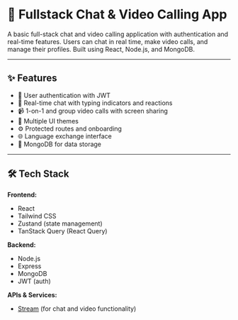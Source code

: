 # 💬 Fullstack Chat & Video Calling App

A basic full-stack chat and video calling application with authentication and real-time features. Users can chat in real time, make video calls, and manage their profiles. Built using React, Node.js, and MongoDB.

---

## ✨ Features

- 🔐 User authentication with JWT
- 💬 Real-time chat with typing indicators and reactions
- 📹 1-on-1 and group video calls with screen sharing
- 🎨 Multiple UI themes
- ⚙️ Protected routes and onboarding
- 🌐 Language exchange interface
- 💾 MongoDB for data storage

---

## 🛠️ Tech Stack

**Frontend:**
- React
- Tailwind CSS
- Zustand (state management)
- TanStack Query (React Query)

**Backend:**
- Node.js
- Express
- MongoDB
- JWT (auth)

**APIs & Services:**
- [Stream](https://getstream.io/) (for chat and video functionality)

